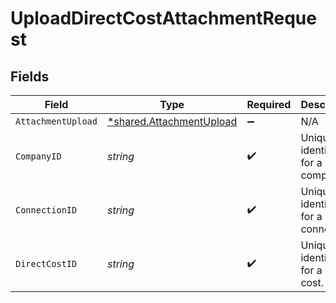 # UploadDirectCostAttachmentRequest


## Fields

| Field                                                                      | Type                                                                       | Required                                                                   | Description                                                                | Example                                                                    |
| -------------------------------------------------------------------------- | -------------------------------------------------------------------------- | -------------------------------------------------------------------------- | -------------------------------------------------------------------------- | -------------------------------------------------------------------------- |
| `AttachmentUpload`                                                         | [*shared.AttachmentUpload](../../../pkg/models/shared/attachmentupload.md) | :heavy_minus_sign:                                                         | N/A                                                                        |                                                                            |
| `CompanyID`                                                                | *string*                                                                   | :heavy_check_mark:                                                         | Unique identifier for a company.                                           | 8a210b68-6988-11ed-a1eb-0242ac120002                                       |
| `ConnectionID`                                                             | *string*                                                                   | :heavy_check_mark:                                                         | Unique identifier for a connection.                                        | 2e9d2c44-f675-40ba-8049-353bfcb5e171                                       |
| `DirectCostID`                                                             | *string*                                                                   | :heavy_check_mark:                                                         | Unique identifier for a direct cost.                                       |                                                                            |